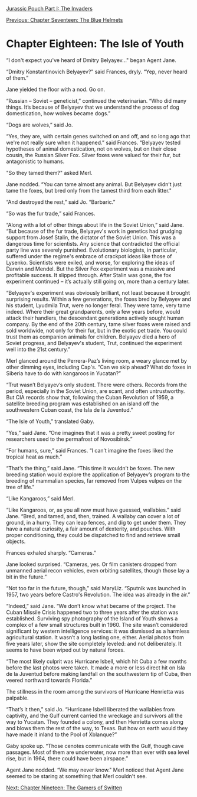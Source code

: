 [Jurassic Pouch Part I: The Invaders](README.md)

[Previous: Chapter Seventeen: The Blue Helmets](ch17.md)

# Chapter Eighteen: The Isle of Youth

“I don't expect you've heard of Dmitry Belyayev..." began Agent Jane.

“Dmitry Konstantinovich Belyayev?” said Frances, dryly. “Yep, never heard of them.”

Jane yielded the floor with a nod. Go on.

“Russian – Soviet – geneticist,” continued the veterinarian. “Who did many things. It’s because of Belyayev that we understand the process of dog domestication, how wolves became dogs.”

“Dogs are wolves,” said Jo.

“Yes, they are, with certain genes switched on and off, and so long ago that we're not really sure when it happened.” said Frances. “Belyayev tested hypotheses of animal domestication, not on wolves, but on their close cousin, the Russian Silver Fox. Silver foxes were valued for their fur, but antagonistic to humans.

"So they tamed them?" asked Merl.

Jane nodded. “You can tame almost any animal. But Belyayev didn’t just tame the foxes, but bred only from the tamest third from each litter."

“And destroyed the rest,” said Jo. “Barbaric.”

“So was the fur trade,” said Frances.

“Along with a lot of other things about life in the Soviet Union,” said Jane. “But because of the fur trade, Belyayev's work in genetics had grudging support from Josef Stalin, the dictator of the Soviet Union. This was a dangerous time for scientists. Any science that contradicted the official party line was severely punished. Evolutionary biologists, in particular, suffered under the regime's embrace of crackpot ideas like those of Lysenko. Scientists were exiled, and worse, for exploring the ideas of Darwin and Mendel. But the Silver Fox experiment was a massive and profitable success. It slipped through. After Stalin was gone, the fox experiment continued – it’s actually still going on, more than a century later.

“Belyayev's experiment was obviously brilliant, not least because it brought surprising results. Within a few generations, the foxes bred by Belyayev and his student, Lyudmila Trut, were no longer feral. They were tame, very tame indeed. Where their great grandparents, only a few years before, would attack their handlers, the descendant generations actively sought human company. By the end of the 20th century, tame silver foxes were raised and sold worldwide, not only for their fur, but in the exotic pet trade. You could trust them as companion animals for children. Belyayev died a hero of Soviet progress, and Belyayev's student, Trut, continued the experiment well into the 21st century.”

Merl glanced around the Perrera-Paz’s living room, a weary glance met by other dimming eyes, including Cap's. “Can we skip ahead? What do foxes in Siberia have to do with kangaroos in Yucatan?”

“Trut wasn’t Belyayev’s only student. There were others. Records from the period, especially in the Soviet Union, are scant, and often untrustworthy. But CIA records show that, following the Cuban Revolution of 1959, a satellite breeding program was established on an island off the southwestern Cuban coast, the Isla de la Juventud.”

“The Isle of Youth,” translated Gaby.

“Yes,” said Jane. “One imagines that it was a pretty sweet posting for researchers used to the permafrost of Novosibirsk.”

“For humans, sure,” said Frances. “I can’t imagine the foxes liked the tropical heat as much.”

“That’s the thing,” said Jane. “This time it wouldn’t be foxes. The new breeding station would explore the application of Belyayev’s program to the breeding of mammalian species, far removed from Vulpes vulpes on the tree of life.”

“Like Kangaroos,” said Merl.

“Like Kangaroos, or, as you all now must have guessed, wallabies.” said Jane. “Bred, and tamed, and, then, trained. A wallaby can cover a lot of ground, in a hurry. They can leap fences, and dig to get under them. They have a natural curiosity, a fair amount of dexterity, and pouches. With proper conditioning, they could be dispatched to find and retrieve small objects.

Frances exhaled sharply. “Cameras.”

Jane looked surprised. “Cameras, yes. Or film canisters dropped from unmanned aerial recon vehicles, even orbiting satellites, though those lay a bit in the future.”

“Not too far in the future, though,” said MaryLiz. “Sputnik was launched in 1957, two years before Castro's Revolution. The idea was already in the air.”

“Indeed,” said Jane. “We don’t know what became of the project. The Cuban Missile Crisis happened two to three years after the station was established. Surviving spy photography of the Island of Youth shows a complex of a few small structures built in 1960. The site wasn’t considered significant by western intelligence services: it was dismissed as a harmless agricultural station. It wasn’t a long lasting one, either. Aerial photos from five years later, show the site completely leveled: and not deliberately. It seems to have been wiped out by natural forces. 

“The most likely culprit was Hurricane Isbell, which hit Cuba a few months before the last photos were taken. It made a more or less direct hit on Isla de la Juventud before making landfall on the southwestern tip of Cuba, then veered northward towards Florida.”

The stillness in the room among the survivors of Hurricane Henrietta was palpable.

“That’s it then,” said Jo. “Hurricane Isbell liberated the wallabies from captivity, and the Gulf current carried the wreckage and survivors all the way to Yucatan. They founded a colony, and then Henrietta comes along and blows them the rest of the way, to Texas. But how on earth would they have made it inland to the Pool of Xblanque?”

Gaby spoke up. “Those cenotes communicate with the Gulf, though cave passages. Most of them are underwater, now more than ever with sea level rise, but in 1964, there could have been airspace.”

Agent Jane nodded. “We may never know." Merl noticed that Agent Jane seemed to be staring at something that Merl couldn't see.

[Next: Chapter Nineteen: The Gamers of Switten](ch19.md)
